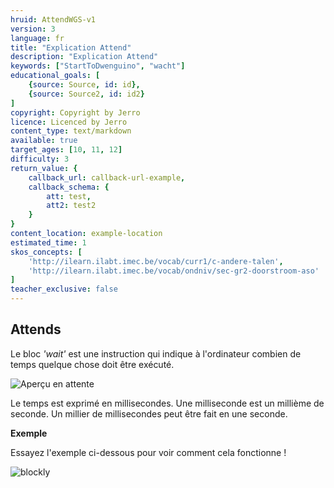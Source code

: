 ```yaml
---
hruid: AttendWGS-v1
version: 3
language: fr
title: "Explication Attend"
description: "Explication Attend"
keywords: ["StartToDwenguino", "wacht"]
educational_goals: [
    {source: Source, id: id}, 
    {source: Source2, id: id2}
]
copyright: Copyright by Jerro
licence: Licenced by Jerro
content_type: text/markdown
available: true
target_ages: [10, 11, 12]
difficulty: 3
return_value: {
    callback_url: callback-url-example,
    callback_schema: {
        att: test,
        att2: test2
    }
}
content_location: example-location
estimated_time: 1
skos_concepts: [
    'http://ilearn.ilabt.imec.be/vocab/curr1/c-andere-talen', 
    'http://ilearn.ilabt.imec.be/vocab/ondniv/sec-gr2-doorstroom-aso'
]
teacher_exclusive: false
---
```

## Attends

Le bloc *'wait'* est une instruction qui indique à l'ordinateur combien de temps quelque chose doit être exécuté.

![](embed/Image1.png "Aperçu en attente")

Le temps est exprimé en millisecondes. Une milliseconde est un millième de seconde. Un millier de millisecondes peut être fait en une seconde.

**Exemple**

Essayez l'exemple ci-dessous pour voir comment cela fonctionne !

![blockly](@learning-object/WAIT1-v1/fr/3)
